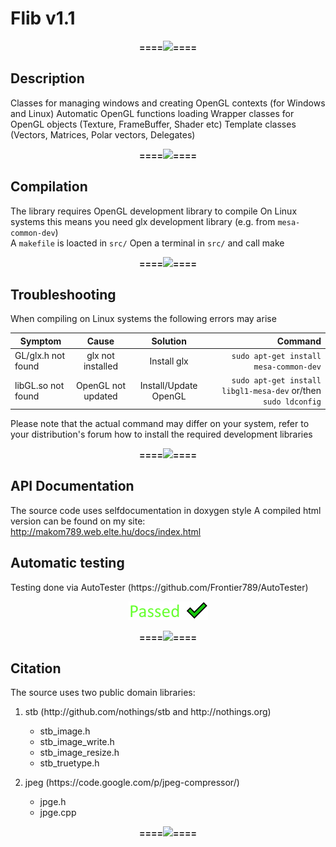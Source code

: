 <h1>Flib v1.1</h1>
<p align="center"><b>====<img src="https://rorytrotter.files.wordpress.com/2013/03/red-circle.jpg" width="17"/>====</b></p>
<h2>Description</h2>

Classes for managing windows and creating OpenGL contexts (for Windows and Linux)
Automatic OpenGL functions loading
Wrapper classes for OpenGL objects (Texture, FrameBuffer, Shader etc)
Template classes (Vectors, Matrices, Polar vectors, Delegates)

<p align="center"><b>====<img src="https://rorytrotter.files.wordpress.com/2013/03/red-circle.jpg" width="17"/>====</b></p>
<h2>Compilation</h2>

The library requires OpenGL development library to compile
On Linux systems this means you need glx development library (e.g. from `mesa-common-dev`)<br>
A `makefile` is loacted in `src/`
Open a terminal in `src/` and call make

<p align="center"><b>====<img src="https://rorytrotter.files.wordpress.com/2013/03/red-circle.jpg" width="17"/>====</b></p>
<h2>Troubleshooting</h2>

When compiling on Linux systems the following errors may arise

| Symptom | Cause | Solution | Command |
| ------- |:-----:|:--------:| -------:|
| GL/glx.h not found | glx not installed | Install glx | `sudo apt-get install mesa-common-dev` |
| libGL.so not found | OpenGL not updated | Install/Update OpenGL | `sudo apt-get install libgl1-mesa-dev` or/then `sudo ldconfig` |

Please note that the actual command may differ on your system,
refer to your distribution's forum how to install the required
development libraries

<p align="center"><b>====<img src="https://rorytrotter.files.wordpress.com/2013/03/red-circle.jpg" width="17"/>====</b></p>
<h2>API Documentation</h2>

The source code uses selfdocumentation in doxygen style
A compiled html version can be found on my site:
http://makom789.web.elte.hu/docs/index.html
<h2>Automatic testing</h2>
Testing done via AutoTester (https://github.com/Frontier789/AutoTester)
<p align="center"><img src="https://raw.githubusercontent.com/Frontier789/AutoTester/master/result.png"/></p>

<p align="center"><b>====<img src="https://rorytrotter.files.wordpress.com/2013/03/red-circle.jpg" width="17"/>====</b></p>
<h2>Citation</h2>
The source uses two public domain libraries:
<ol>
	<li>
		<p>stb (http://github.com/nothings/stb and http://nothings.org)</p>
		<ul type="*">
			<li>stb_image.h</li>
		</ul>
		<ul type="*">
			<li>stb_image_write.h</li>
		</ul>
		<ul type="*">
			<li>stb_image_resize.h</li>
		</ul>
		<ul type="*">
			<li>stb_truetype.h</li>
		</ul>
	</li>
	<li>
		<p>jpeg (https://code.google.com/p/jpeg-compressor/)</p>
		<ul type="*">
			<li>jpge.h</li>
			<li>jpge.cpp</li>
		</ul>
	</li>
</ol>
<p align="center"><b>====<img src="https://rorytrotter.files.wordpress.com/2013/03/red-circle.jpg" width="17"/>====</b></p>